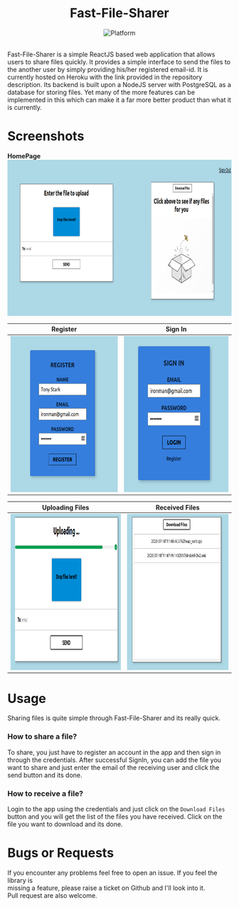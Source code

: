<div align="center">
<h1> Fast-File-Sharer</h1>
	<img src="https://img.shields.io/badge/Platform-React.js-green" alt="Platform" />
</div>
  
  <br />
	
Fast-File-Sharer is a simple ReactJS based web application that allows users to share files quickly. It provides a simple interface to send the files to the another user by simply providing his/her registered email-id. It is currently hosted on Heroku with the link provided in the repository description. Its backend is built upon a NodeJS server with PostgreSQL as a database for storing files. Yet many of the more features can be implemented in this which can make it a far more better product than what it is currently.

# Screenshots
**HomePage**         
<img src="https://raw.githubusercontent.com/hemilpanchiwala/Fast-File-Sharer/master/screenshots/homepage.png" height=350/>

Register             |  Sign In                
:-------------------------:|:-------------------------:
<img src="https://raw.githubusercontent.com/hemilpanchiwala/Fast-File-Sharer/master/screenshots/register.png" height=350/>  |  <img src="https://raw.githubusercontent.com/hemilpanchiwala/Fast-File-Sharer/master/screenshots/signin.png" height=350/> 

Uploading Files             |  Received Files            
:-------------------------:|:-------------------------:
<img src="https://raw.githubusercontent.com/hemilpanchiwala/Fast-File-Sharer/master/screenshots/uploading.png" height=350/>  |  <img src="https://raw.githubusercontent.com/hemilpanchiwala/Fast-File-Sharer/master/screenshots/files.png" height=350 width=550/> 

# Usage
Sharing files is quite simple through Fast-File-Sharer and its really quick.
### How to share a file?
To share, you just have to register an account in the app and then sign in through the credentials. After successful SignIn, you can add the file you want to share and just enter the email of the receiving user and click the send button and its done.

### How to receive a file?
Login to the app using the credentials and just click on the `Download Files` button and you will get the list of the files you have received. Click on the file you want to download and its done.

# Bugs or Requests
If you encounter any problems feel free to open an issue. If you feel the library is  
missing a feature, please raise a ticket on Github and I'll look into it.  
Pull request are also welcome.
